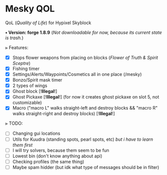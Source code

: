 # Mesky QOL
QoL (*Quality of Life*) for Hypixel Skyblock

**• Version: forge 1.8.9**
(*Not downloadable for now, because its current state is trash.*)

⪢ Features: 
- [x] Stops flower weapons from placing on blocks (*Flower of Truth & Spirit Sceptre*)
- [x] Fishing timer
- [x] Settings/Alerts/Waypoints/Cosmetics all in one place (/mesky)
- [x] Bonzo/Spirit mask timer
- [x] 2 types of wings
- [x] Ghost block [!**Illegal**!]
- [x] Ghost Pickaxe [!**Illegal**!] (for now it creates ghost pickaxe on slot 5, not customizable)
- [x] Macro ("macro L" walks straight-left and destroy blocks && "macro R" walks straight-right and destroy blocks) [!**Illegal**!]

⪢ TODO:
  - [ ] Changing gui locations
  - [ ] Utils for Kuudra (standing spots, pearl spots, etc) *but i have to learn them first*
  - [ ] I will try solvers, because them seem to be fun
  - [ ] Lowest bin (don't know anything about api)
  - [ ] Checking profiles (the same thing)
  - [ ] Maybe spam hidder (but idk what type of messages should be in filter)
